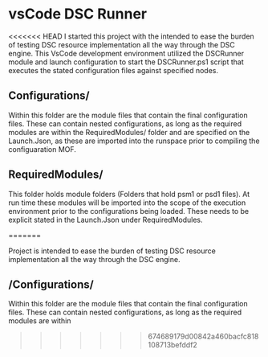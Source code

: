 # vsCode DSC Runner
<<<<<<< HEAD
I started this project with the intended to ease the burden of testing DSC resource implementation all the way through the DSC engine. This VsCode development environment utilized the DSCRunner module and launch configuration to start the DSCRunner.ps1 script that executes the stated configuration files against specified nodes. 


## Configurations/
Within this folder are the module files that contain the final configuration files. 
These can contain nested configurations, as long as the required modules are within the RequiredModules/ folder and are specified on the Launch.Json, as these are imported into the runspace prior to compiling the configuaration MOF.

## RequiredModules/
This folder holds module folders (Folders that hold psm1 or psd1 files). At run time these modules will be imported into the scope of the execution environment prior to the configurations being loaded. These needs to be explicit stated in the Launch.Json under RequiredModules. 

=======

Project is intended to ease the burden of testing DSC resource implementation all the way through the DSC engine.


## /Configurations/ 

Within this folder are the module files that contain the final configuration files. 
These can contain nested configurations, as long as the required modules are within 
>>>>>>> 674689179d00842a460bacfc818108713befddf2
